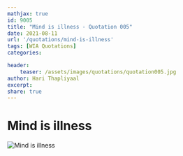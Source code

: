 ```yaml
---
mathjax: true
id: 9005
title: "Mind is illness - Quotation 005"
date: 2021-08-11
url: '/quotations/mind-is-illness'
tags: [WIA Quotations] 
categories: 

header:
    teaser: /assets/images/quotations/quotation005.jpg
author: Hari Thapliyaal 
excerpt:
share: true 
---
```


# Mind is illness

![Mind is illness](/assets/images/quotations/quotation005.jpg)
